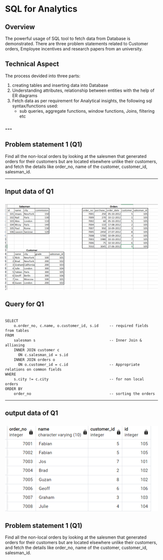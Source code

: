 
# SQL for Analytics


##  Overview

The powerful usage of SQL tool to fetch data from Database is demonstrated. 
There are three problem statements related to Customer orders, Employee incentives and 
research papers from an university.

## Technical Aspect
The process devided into three parts:
1. creating tables and inserting data into Database
2. Understanding attributes, relationship between entities with the help of ER diagrams
3. Fetch data as per requirement for Analytical insights, the following sql syntax/functions used:
    * sub queries, aggregate functions, window functions, Joins, filtering etc
### ---
    
## Problem statement 1 (Q1)
Find all the non-local orders by looking at the salesmen that generated orders for their
customers but are located elsewhere unlike their customers, and fetch the details like
order_no, name of the customer, customer_id, salesman_id.

---
## Input data of Q1

![Q1_input](https://github.com/varma-prasad/SQL-for-Analytics/blob/91cf84430b9886d607b52cc3dad0337fc77dbebe/images/1_input.png)
---
## Query for Q1
```

SELECT 
	o.order_no, c.name, o.customer_id, s.id 	-- required fields from tables
FROM 
	salesman s 									-- Inner Join & alliasing
	INNER JOIN customer c
	  ON c.salesman_id = s.id
	INNER JOIN orders o
 	  ON o.customer_id = c.id 					-- Appropriate relations on common fields
WHERE 
	s.city != c.city 							-- for non local orders
ORDER BY 
	order_no 									-- sorting the orders
```
---
## output data of Q1

![Q1_Output](https://github.com/varma-prasad/SQL-for-Analytics/blob/931b64d5bf7da53843f712e8919ca09cfbfedfdc/images/q1_output.png)
----
## Problem statement 1 (Q1)
Find all the non-local orders by looking at the salesmen that generated orders for their
customers but are located elsewhere unlike their customers, and fetch the details like
order_no, name of the customer, customer_id, salesman_id.
